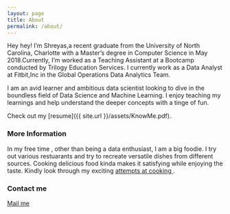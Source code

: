 ```yaml
---
layout: page
title: About
permalink: /about/
---
```


Hey hey! I’m Shreyas,a recent graduate from the University of North Carolina, Charlotte with a Master’s degree in Computer Science in May 2018.Currently, I’m worked as a Teaching Assistant at a Bootcamp conducted by Trilogy Education Services. I currently work  as a Data Analyst at Fitbit,Inc in the Global Operations Data Analytics Team.

I am an avid learner and ambitious data scientist looking to dive in the boundless field of Data Science and Machine Learning. I enjoy teaching my learnings and help understand the deeper concepts with a tinge of fun.


Check out my [resume]({{ site.url }}/assets/KnowMe.pdf).

### More Information

In my free time , other than being a data enthusiast, I am a big foodie. I try out various restuarants and try to recreate versatile dishes
from different sources. Cooking delicious food kinda makes it satisfying while enjoying the taste. 
Kindly look through my exciting <a href="{{ site.baseurl }}/foodpost">attempts at cooking </a>.

### Contact me

[Mail me](mailto:shreyasmailbox17@gmail.com)
